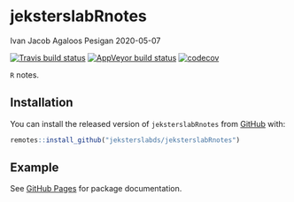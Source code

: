 jeksterslabRnotes
================
Ivan Jacob Agaloos Pesigan
2020-05-07

<!-- README.md is generated from README.Rmd. Please edit that file -->

<!-- badges: start -->

[![Travis build
status](https://travis-ci.com/jeksterslabds/jeksterslabRnotes.svg?branch=master)](https://travis-ci.com/jeksterslabds/jeksterslabRnotes)
[![AppVeyor build
status](https://ci.appveyor.com/api/projects/status/github/jeksterslabds/jeksterslabRnotes?branch=master&svg=true)](https://ci.appveyor.com/project/jeksterslabds/jeksterslabRnotes)
[![codecov](https://codecov.io/github/jeksterslabds/jeksterslabRnotes/branch/master/graphs/badge.svg)](https://codecov.io/github/jeksterslabds/jeksterslabRnotes)
<!-- badges: end -->

`R` notes.

## Installation

You can install the released version of `jeksterslabRnotes` from
[GitHub](https://github.com/jeksterslabds/jeksterslabRnotes) with:

``` r
remotes::install_github("jeksterslabds/jeksterslabRnotes")
```

## Example

See [GitHub
Pages](https://jeksterslabds.github.io/jeksterslabRnotes/index.html) for
package documentation.
